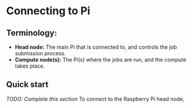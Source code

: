 # Connecting to Pi

## Terminology:
 * **Head node:** The main Pi that is connected to, and controls the job submission process.
 * **Compute node(s):** The Pi(s) where the jobs are run, and the compute takes place.

## Quick start
_TODO: Complete this section_
To connect to the Raspberry Pi head node, 
